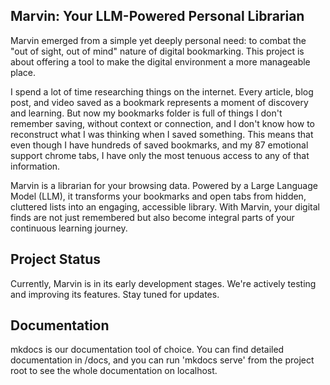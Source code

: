 ## Marvin: Your LLM-Powered Personal Librarian

Marvin emerged from a simple yet deeply personal need: to combat the "out of sight, out of mind" nature of digital bookmarking. This project is about offering a tool to make the digital environment a more manageable place.

I spend a lot of time researching things on the internet. Every article, blog post, and video saved as a bookmark represents a moment of discovery and learning. But now my bookmarks folder is full of things I don't remember saving, without context or connection, and I don't know how to reconstruct what I was thinking when I saved something. This means that even though I have hundreds of saved bookmarks, and my 87 emotional support chrome tabs, I have only the most tenuous access to any of that information.

Marvin is a librarian for your browsing data. Powered by a Large Language Model (LLM), it transforms your bookmarks and open tabs from hidden, cluttered lists into an engaging, accessible library. With Marvin, your digital finds are not just remembered but also become integral parts of your continuous learning journey.

## Project Status
Currently, Marvin is in its early development stages. We're actively testing and improving its features. Stay tuned for updates.

## Documentation
mkdocs is our documentation tool of choice. You can find detailed documentation in /docs, and you can run 'mkdocs serve' from the project root to see the whole documentation on localhost.